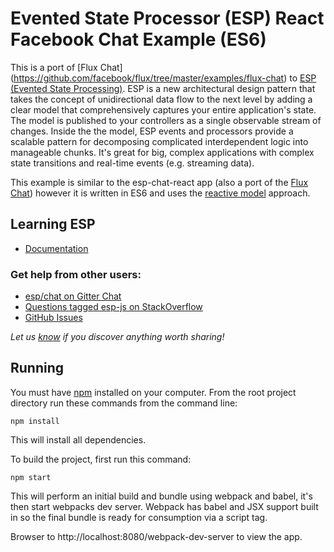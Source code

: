 # Evented State Processor (ESP) React Facebook Chat Example (ES6)

This is a port of [Flux Chat]
(https://github.com/facebook/flux/tree/master/examples/flux-chat) to [ESP 
(Evented State Processing)](https://github.com/esp/esp-js). ESP is a new
architectural design pattern that takes the concept of unidirectional data flow
to the next level by adding a clear model that comprehensively captures your
entire application's state. The model is published to your controllers as a
single observable stream of changes. Inside the the model, ESP events and
processors provide a scalable pattern for decomposing complicated
interdependent logic into manageable chunks. It's great for big, complex
applications with complex state transitions and real-time events (e.g.
streaming data).

This example is similar to the esp-chat-react app (also a port of the 
[Flux Chat](https://github.com/facebook/flux/tree/master/examples/flux-chat)) however 
it is written in ES6 and uses the 
[reactive model](http://esp.readthedocs.org/en/latest/modeling-approaches/reactive-domain-model.html) 
approach.

## Learning ESP

- [Documentation](http://esp.readthedocs.org)

### Get help from other users:

- [esp/chat on Gitter Chat](https://gitter.im/esp/chat)
- [Questions tagged esp-js on StackOverflow](http://stackoverflow.com/questions/tagged/esp-js)
- [GitHub Issues](https://github.com/esp/esp-js/issues)

*Let us [know](https://github.com/esp/esp-js/issues) if you discover anything worth sharing!*

## Running

You must have [npm](https://www.npmjs.org/) installed on your computer.
From the root project directory run these commands from the command line:

`npm install`

This will install all dependencies.

To build the project, first run this command:

`npm start`

This will perform an initial build and bundle using webpack and babel, it's then start webpacks dev server.
Webpack has babel and JSX support built in so the final bundle is ready for consumption via a script tag.

Browser to http://localhost:8080/webpack-dev-server to view the app.

